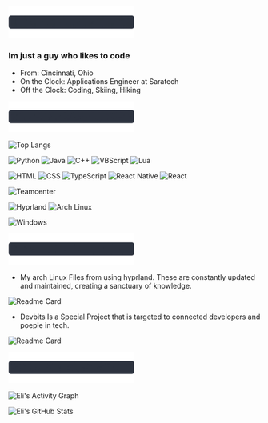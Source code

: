 
<img src="https://github.com/elifouts/elifouts/blob/main/Extras/elifouts.gif" width = "50%">


### Im just a guy who likes to code

- From: Cincinnati, Ohio
- On the Clock: Applications Engineer at Saratech
- Off the Clock: Coding, Skiing, Hiking


<img src="https://github.com/elifouts/elifouts/blob/main/Extras/My%20Skills.gif" width = "50%">

![Top Langs](https://github-readme-stats.vercel.app/api/top-langs/?username=elifouts&layout=donut&theme=nord)

![Python](https://img.shields.io/badge/-Python-3776AB?logo=python&logoColor=white)
![Java](https://img.shields.io/badge/-Java-007396?logo=java&logoColor=white)
![C++](https://img.shields.io/badge/-C++-00599C?logo=c%2B%2B&logoColor=white)
![VBScript](https://img.shields.io/badge/-VBScript-00BCD4?logo=visualstudio&logoColor=white)
![Lua](https://img.shields.io/badge/-Lua-2C2D72?logo=lua&logoColor=white)

![HTML](https://img.shields.io/badge/-HTML-E34F26?logo=html5&logoColor=white)
![CSS](https://img.shields.io/badge/-CSS-1572B6?logo=css3&logoColor=white)
![TypeScript](https://img.shields.io/badge/-TypeScript-3178C6?logo=typescript&logoColor=white)
![React Native](https://img.shields.io/badge/-React%20Native-61DAFB?logo=react&logoColor=white)
![React](https://img.shields.io/badge/-React-61DAFB?logo=react&logoColor=white)

![Teamcenter](https://img.shields.io/badge/-Teamcenter-005073?logo=siemens&logoColor=white)


![Hyprland](https://img.shields.io/badge/-Hyprland-009688?logo=wayland&logoColor=white)
![Arch Linux](https://img.shields.io/badge/-Arch_Linux-1793D1?logo=archlinux&logoColor=white)

![Windows](https://img.shields.io/badge/-Windows-0078D6?logo=windows&logoColor=white)

<img src="https://github.com/elifouts/elifouts/blob/main/Extras/MyRepos.gif" width = "50%">

- My arch Linux Files from using hyprland. These are constantly updated and maintained, creating a sanctuary of knowledge.

![Readme Card](https://github-readme-stats.vercel.app/api/pin/?username=elifouts&repo=Dotfiles&theme=nord)

- Devbits Is a Special Project that is targeted to connected developers and poeple in tech.

![Readme Card](https://github-readme-stats.vercel.app/api/pin/?username=DerekCorniello&repo=Devbits&theme=chartreuse-dark)








<img src="https://github.com/elifouts/elifouts/blob/main/Extras/Contributions.gif" width = "50%">

![Eli's Activity Graph](https://github-readme-activity-graph.vercel.app/graph?username=elifouts&theme=nord)

![Eli's GitHub Stats](https://github-readme-stats.vercel.app/api?username=elifouts&show_icons=true&theme=nord) 


